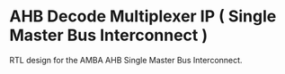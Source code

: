 # AHB Decode Multiplexer IP ( Single Master Bus Interconnect )
RTL design for the AMBA AHB Single Master Bus Interconnect.
